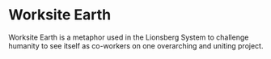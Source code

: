 # Worksite Earth
Worksite Earth is a metaphor used in the Lionsberg System to challenge humanity to see itself as co-workers on one overarching and uniting project. 
